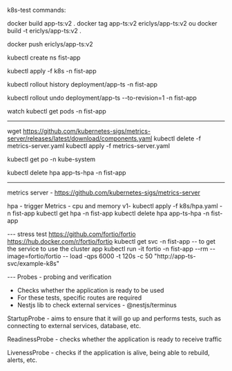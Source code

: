 k8s-test commands:

<!-- build project --------------------------->
docker build app-ts:v2 .
docker tag app-ts:v2 ericlys/app-ts:v2 
ou
docker build -t ericlys/app-ts:v2 .

docker push ericlys/app-ts:v2
<!-- ------------------------------------- -->

<!-- namespace k8s-->
kubectl create ns fist-app

<!-- aplicar configuracao no namespace -->
kubectl apply -f k8s -n fist-app

<!---------- comando emergencial (imperativo) -recomendado fazer tbm no deployment.yaml(declarativo)------------>
<!-- para acompanhar as revisoes -->
kubectl rollout history deployment/app-ts -n fist-app

<!-- para retornar para uma revisao(versao) especifica que já foi aplicada em algum momento/ --to-revision=1 é opcional-->
kubectl rollout undo deployment/app-ts --to-revision=1 -n fist-app
<!-- ------------------------------------------------ -->

watch kubectl get pods -n fist-app

---
wget https://github.com/kubernetes-sigs/metrics-server/releases/latest/download/components.yaml
kubectl delete -f metrics-server.yaml
kubectl apply -f metrics-server.yaml

kubectl get po -n kube-system

kubectl delete hpa app-ts-hpa -n fist-app

---
metrics server -
https://github.com/kubernetes-sigs/metrics-server

hpa - trigger
Metrics - cpu and memory 
v1- kubectl apply -f k8s/hpa.yaml  -n fist-app
kubectl get hpa -n fist-app
kubectl delete hpa app-ts-hpa -n fist-app

--- stress test
https://github.com/fortio/fortio
https://hub.docker.com/r/fortio/fortio
kubectl get svc -n fist-app  -- to get the service to use the cluster app
kubectl run -it fortio -n fist-app --rm --image=fortio/fortio -- load -qps 6000 -t 120s -c 50 "http://app-ts-svc/example-k8s"

--- Probes - probing and verification 
- Checks whether the application is ready to be used
- For these tests, specific routes are required
- Nestjs lib to check external services - @nestjs/terminus

StartupProbe - 
aims to ensure that it will go up and performs tests, such as connecting to external services, database, etc.

ReadinessProbe - 
checks whether the application is ready to receive traffic

LivenessProbe -
checks if the application is alive, being able to rebuild, alerts, etc.